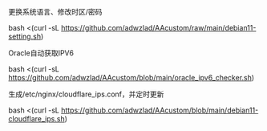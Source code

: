更换系统语言、修改时区/密码

bash <(curl -sL https://github.com/adwzlad/AAcustom/raw/main/debian11-setting.sh)



Oracle自动获取IPV6

bash <(curl -sL https://github.com/adwzlad/AAcustom/blob/main/oracle_ipv6_checker.sh)



生成/etc/nginx/cloudflare_ips.conf，并定时更新

bash <(curl -sL https://github.com/adwzlad/AAcustom/blob/main/debian11-cloudflare_ips.sh)
